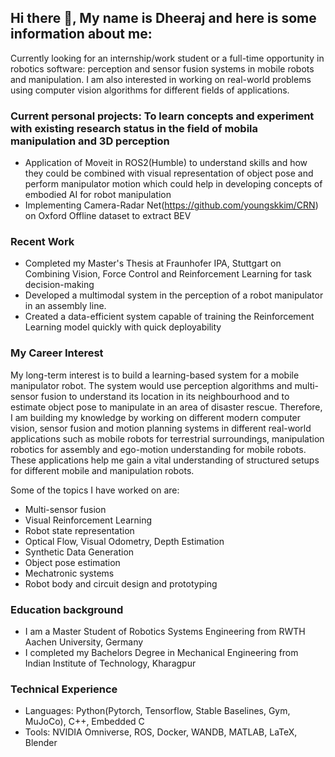 ## Hi there 👋, My name is Dheeraj and here is some information about me:

Currently looking for an internship/work student or a full-time opportunity in robotics software: perception and sensor fusion systems in mobile robots and manipulation. I am also interested in working on real-world problems using computer vision algorithms for different fields of applications.

### Current personal projects: To learn concepts and experiment with existing research status in the field of mobila manipulation and 3D perception
- Application of Moveit in ROS2(Humble) to understand skills and how they could be combined with visual representation of object pose and perform manipulator motion which could help in developing concepts of embodied AI for robot manipulation
- Implementing Camera-Radar Net(https://github.com/youngskkim/CRN) on Oxford Offline dataset to extract BEV

### Recent Work
- Completed my Master's Thesis at Fraunhofer IPA, Stuttgart on Combining Vision, Force Control and Reinforcement Learning for task decision-making 
- Developed a multimodal system in the perception of a robot manipulator in an assembly line.
- Created a data-efficient system capable of training the Reinforcement Learning model quickly with quick deployability

### My Career Interest
My long-term interest is to build a learning-based system for a mobile manipulator robot. The system would use perception algorithms and multi-sensor fusion to understand its location in its neighbourhood and to estimate object pose to manipulate in an area of disaster rescue. Therefore, I am building my knowledge by working on different modern computer vision, sensor fusion and motion planning systems in different real-world applications such as mobile robots for terrestrial surroundings, manipulation robotics for assembly and ego-motion understanding for mobile robots. These applications help me gain a vital understanding of structured setups for different mobile and manipulation robots.

Some of the topics I have worked on are:
  - Multi-sensor fusion
  - Visual Reinforcement Learning
  - Robot state representation
  - Optical Flow, Visual Odometry, Depth Estimation
  - Synthetic Data Generation
  - Object pose estimation
  - Mechatronic systems
  - Robot body and circuit design and prototyping 

### Education background
- I am a Master Student of Robotics Systems Engineering from RWTH Aachen University, Germany
- I completed my Bachelors Degree in Mechanical Engineering from Indian Institute of Technology, Kharagpur

### Technical Experience
- Languages: Python(Pytorch, Tensorflow, Stable Baselines, Gym, MuJoCo), C++, Embedded C
- Tools: NVIDIA Omniverse, ROS, Docker, WANDB, MATLAB, LaTeX, Blender
